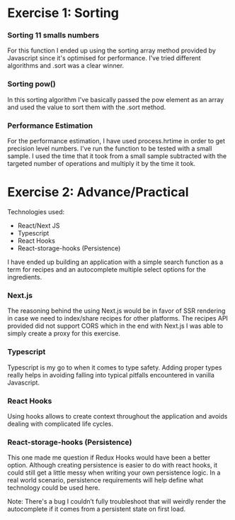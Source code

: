 # Exercise 1: Sorting

### Sorting 11 smalls numbers

For this function I ended up using the sorting array method provided by Javascript since it's optimised for performance. I've tried different algorithms and .sort was a clear winner.

### Sorting pow()

In this sorting algorithm I've basically passed the pow element as an array and used the value to sort them with the .sort method.

### Performance Estimation

For the performance estimation, I have used process.hrtime in order to get precision level numbers. I've run the function to be tested with a small sample. I used the time that it took from a small sample subtracted with the targeted number of operations and multiply it by the time it took.

# Exercise 2: Advance/Practical

Technologies used:

- React/Next JS
- Typescript
- React Hooks
- React-storage-hooks (Persistence)

I have ended up building an application with a simple search function as a term for recipes and an autocomplete multiple select options for the ingredients.

### Next.js

The reasoning behind the using Next.js would be in favor of SSR rendering in case we need to index/share recipes for other platforms. The recipes API provided did not support CORS which in the end with Next.js I was able to simply create a proxy for this exercise.

### Typescript

Typescript is my go to when it comes to type safety. Adding proper types really helps in avoiding falling into typical pitfalls encountered in vanilla Javascript.

### React Hooks

Using hooks allows to create context throughout the application and avoids dealing with complicated life cycles.

### React-storage-hooks (Persistence)

This one made me question if Redux Hooks would have been a better option. Although creating persistence is easier to do with react hooks, it could still get a little messy when writing your own persistence logic. In a real world scenario, persistence requirements will help define what technology could be used here.

Note: There's a bug I couldn’t fully troubleshoot that will weirdly render the autocomplete if it comes from a persistent state on first load.
